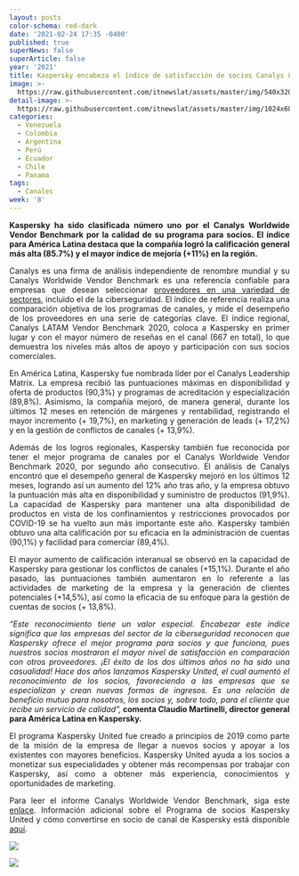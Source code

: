 ```yaml
---
layout: posts
color-schema: red-dark
date: '2021-02-24 17:35 -0400'
published: true
superNews: false
superArticle: false
year: '2021'
title: Kaspersky encabeza el índice de satisfacción de socios Canalys LATAM 2020
image: >-
  https://raw.githubusercontent.com/itnewslat/assets/master/img/540x320/Sede-Kaspesky-p.jpg
detail-image: >-
  https://raw.githubusercontent.com/itnewslat/assets/master/img/1024x680/Sede-Kaspesky-g.jpg
categories:
  - Venezuela
  - Colombia
  - Argentina
  - Perú
  - Ecuador
  - Chile
  - Panama
tags:
  - Canales
week: '8'
---
```


<p style="text-align: justify;"><strong>Kaspersky ha sido clasificada número uno por el Canalys Worldwide Vendor Benchmark por la calidad de su programa para socios. El índice para América Latina destaca que la compañía logró la calificación general más alta (85.7%) y el mayor índice de mejoría (+11%) en la región. </strong></p>
<p style="text-align: justify;">Canalys es una firma de análisis independiente de renombre mundial y su Canalys Worldwide Vendor Benchmark es una referencia confiable para empresas que desean seleccionar <a href="https://www.candefero.com/login.php?url=%2Fvendorbenchmark%2F">proveedores en una variedad de sectores</a>, incluido el de la ciberseguridad. El índice de referencia realiza una comparación objetiva de los programas de canales, y mide el desempeño de los proveedores en una serie de categorías clave. El índice regional, Canalys LATAM Vendor Benchmark 2020, coloca a Kaspersky en primer lugar y con el mayor número de reseñas en el canal (667 en total), lo que demuestra los niveles más altos de apoyo y participación con sus socios comerciales.</p>
<p style="text-align: justify;">En América Latina, Kaspersky fue nombrada líder por el Canalys Leadership Matrix. La empresa recibió las puntuaciones máximas en disponibilidad y oferta de productos (90,3%) y programas de acreditación y especialización (89,8%). Asimismo, la compañía mejoró, de manera general, durante los últimos 12 meses en retención de márgenes y rentabilidad, registrando el mayor incremento (+ 19,7%), en marketing y generación de leads (+ 17,2%) y en la gestión de conflictos de canales (+ 13,9%).</p>
<p style="text-align: justify;">Además de los logros regionales, Kaspersky también fue reconocida por tener el mejor programa de canales por el Canalys Worldwide Vendor Benchmark 2020, por segundo año consecutivo.  El análisis de Canalys encontró que el desempeño general de Kaspersky mejoró en los últimos 12 meses, logrando así un aumento del 12% año tras año, y la empresa obtuvo la puntuación más alta en disponibilidad y suministro de productos (91,9%). La capacidad de Kaspersky para mantener una alta disponibilidad de productos en vista de los confinamientos y restricciones provocados por COVID-19 se ha vuelto aun más importante este año. Kaspersky también obtuvo una alta calificación por su eficacia en la administración de cuentas (90,1%) y facilidad para comerciar (89,4%).</p>
<p style="text-align: justify;">El mayor aumento de calificación interanual se observó en la capacidad de Kaspersky para gestionar los conflictos de canales (+15,1%). Durante el año pasado, las puntuaciones también aumentaron en lo referente a las actividades de marketing de la empresa y la generación de clientes potenciales (+14,5%), así como la eficacia de su enfoque para la gestión de cuentas de socios (+ 13,8%).</p>
<p style="text-align: justify;"><em>“Este reconocimiento tiene un valor especial. Encabezar este índice significa que las empresas del sector de la ciberseguridad reconocen que Kaspersky ofrece el mejor programa para socios y que funciona, pues nuestros socios mostraron el mayor nivel de satisfacción en comparación con otros proveedores. ¡El éxito de los dos últimos años no ha sido una casualidad! Hace dos años lanzamos Kaspersky United, el cual aumentó el reconocimiento de los socios, favoreciendo a las empresas que se especializan y crean nuevas formas de ingresos. Es una relación de beneficio mutuo para nosotros, los socios y, sobre todo, para el cliente que recibe un servicio de calidad”,</em><strong> comenta Claudio Martinelli, director general para América Latina en Kaspersky.</strong></p>
<p style="text-align: justify;">El programa Kaspersky United fue creado a principios de 2019 como parte de la misión de la empresa de llegar a nuevos socios y apoyar a los existentes con mayores beneficios. Kaspersky United ayuda a los socios a monetizar sus especialidades y obtener más recompensas por trabajar con Kaspersky, así como a obtener más experiencia, conocimientos y oportunidades de marketing.</p>
<p style="text-align: justify;">Para leer el informe Canalys Worldwide Vendor Benchmark, siga este <a href="https://media.kasperskydaily.com/wp-content/uploads/sites/92/2021/02/19062626/canalys_Kasperskys-distribution_cybersecurity-vendor-benchmark_Dec2020.pdf">enlace</a>. Información adicional sobre el Programa de socios Kaspersky United y cómo convertirse en socio de canal de Kaspersky está disponible <a href="https://www.kaspersky.com/partners/partnerprogram">aquí</a>.</p>

![](ttps://raw.githubusercontent.com/itnewslat/assets/master/img/540x320/Sede-Kaspesky-p.jpg)


<img src="https://tracker.metricool.com/c3po.jpg?hash=56f88a41e39ab42c063cc51676587a04"/>